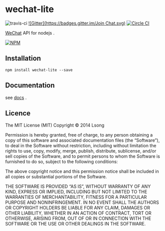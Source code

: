 # wechat-lite

![travis-ci](https://travis-ci.org/song940/wechat-lite.svg) [![Gitter](https://badges.gitter.im/Join Chat.svg)](https://gitter.im/song940/wechat-lite?utm_source=badge&utm_medium=badge&utm_campaign=pr-badge&utm_content=badge)
[![Circle CI](https://circleci.com/gh/song940/wechat-lite.svg)](https://circleci.com/gh/song940/wechat-lite)

[WeChat](https://wx.qq.com/) API for nodejs .

[![NPM](https://nodei.co/npm/wechat-lite.png?downloads=true&stars=true)](https://nodei.co/npm/wechat-lite/)

## Installation

	npm install wechat-lite --save

## Documentation

see [docs](/docs) .

## Licence

The MIT License (MIT)
Copyright © 2014 Lsong

Permission is hereby granted, free of charge, to any person obtaining a copy of this software and associated documentation files (the “Software”), to deal in the Software without restriction, including without limitation the rights to use, copy, modify, merge, publish, distribute, sublicense, and/or sell copies of the Software, and to permit persons to whom the Software is furnished to do so, subject to the following conditions:

The above copyright notice and this permission notice shall be included in all copies or substantial portions of the Software.

THE SOFTWARE IS PROVIDED “AS IS”, WITHOUT WARRANTY OF ANY KIND, EXPRESS OR IMPLIED, INCLUDING BUT NOT LIMITED TO THE WARRANTIES OF MERCHANTABILITY, FITNESS FOR A PARTICULAR PURPOSE AND NONINFRINGEMENT. IN NO EVENT SHALL THE AUTHORS OR COPYRIGHT HOLDERS BE LIABLE FOR ANY CLAIM, DAMAGES OR OTHER LIABILITY, WHETHER IN AN ACTION OF CONTRACT, TORT OR OTHERWISE, ARISING FROM, OUT OF OR IN CONNECTION WITH THE SOFTWARE OR THE USE OR OTHER DEALINGS IN THE SOFTWARE.

